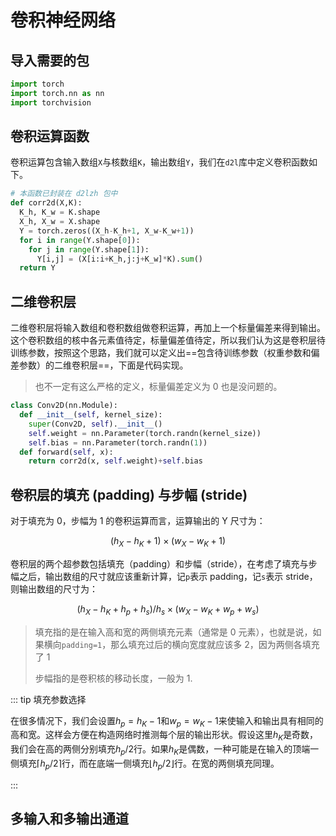 # 卷积神经网络

## 导入需要的包

```python
import torch
import torch.nn as nn
import torchvision
```

## 卷积运算函数

卷积运算包含输入数组`X`与核数组`K`，输出数组`Y`，我们在`d2l`库中定义卷积函数如下。

```python
# 本函数已封装在 d2lzh 包中
def corr2d(X,K):
  K_h, K_w = K.shape
  X_h, X_w = X.shape
  Y = torch.zeros((X_h-K_h+1, X_w-K_w+1))
  for i in range(Y.shape[0]):
    for j in range(Y.shape[1]):
      Y[i,j] = (X[i:i+K_h,j:j+K_w]*K).sum()
  return Y
```

## 二维卷积层

二维卷积层将输入数组和卷积数组做卷积运算，再加上一个标量偏差来得到输出。这个卷积数组的核中各元素值待定，标量偏差值待定，所以我们认为这是卷积层待训练参数，按照这个思路，我们就可以定义出==包含待训练参数（权重参数和偏差参数）的二维卷积层==，下面是代码实现。

> 也不一定有这么严格的定义，标量偏差定义为 0 也是没问题的。

```python
class Conv2D(nn.Module):
  def __init__(self, kernel_size):
    super(Conv2D, self).__init__()
    self.weight = nn.Parameter(torch.randn(kernel_size))
    self.bias = nn.Parameter(torch.randn(1))
  def forward(self, x):
    return corr2d(x, self.weight)+self.bias
```

## 卷积层的填充 (padding) 与步幅 (stride)

对于填充为 0，步幅为 1 的卷积运算而言，运算输出的 Y 尺寸为：

$$(h_X-h_K+1)\times (w_X-w_K+1)$$

卷积层的两个超参数包括填充（padding）和步幅（stride），在考虑了填充与步幅之后，输出数组的尺寸就应该重新计算，记`p`表示 padding，记`s`表示 stride，则输出数组的尺寸为：

$$
(h_X-h_K+h_p+h_s)/h_s \times (w_X-w_K+w_p+w_s)
$$

> 填充指的是在输入高和宽的两侧填充元素（通常是 0 元素），也就是说，如果横向`padding=1`，那么填充过后的横向宽度就应该多 2，因为两侧各填充了 1
>
> 步幅指的是卷积核的移动长度，一般为 1.

::: tip 填充参数选择

在很多情况下，我们会设置$h_p=h_K−1$和$w_p=w_K−1$来使输入和输出具有相同的高和宽。这样会方便在构造网络时推测每个层的输出形状。假设这里$h_K$​ 是奇数，我们会在高的两侧分别填充$h_p/2$行。如果$h_K$​ 是偶数，一种可能是在输入的顶端一侧填充$⌈h_p/2⌉$行，而在底端一侧填充$⌊h_p/2⌋$行。在宽的两侧填充同理。

:::

## 多输入和多输出通道
